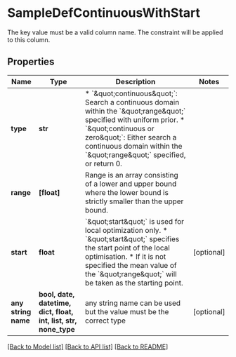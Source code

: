 # SampleDefContinuousWithStart

The key value must be a valid column name. The constraint will be applied to this column. 

## Properties
Name | Type | Description | Notes
------------ | ------------- | ------------- | -------------
**type** | **str** | * &#x60;\&quot;continuous\&quot;&#x60;: Search a continuous domain within the &#x60;\&quot;range\&quot;&#x60; specified with uniform prior. * &#x60;\&quot;continuous or zero\&quot;&#x60;: Either search a continuous domain within the &#x60;\&quot;range\&quot;&#x60; specified, or return 0.  | 
**range** | **[float]** | Range is an array consisting of a lower and upper bound where the lower bound is strictly smaller than the upper bound.  | 
**start** | **float** | &#x60;\&quot;start\&quot;&#x60; is used for local optimization only. * &#x60;\&quot;start\&quot;&#x60; specifies the start point of the local optimisation. * If it is not specified the mean value of the &#x60;\&quot;range\&quot;&#x60; will be taken as the starting point.  | [optional] 
**any string name** | **bool, date, datetime, dict, float, int, list, str, none_type** | any string name can be used but the value must be the correct type | [optional]

[[Back to Model list]](../README.md#documentation-for-models) [[Back to API list]](../README.md#documentation-for-api-endpoints) [[Back to README]](../README.md)


